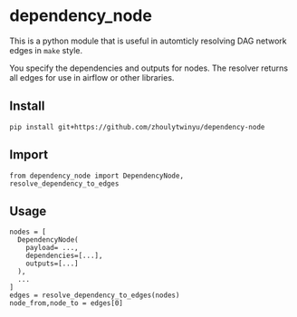 # dependency_node
This is a python module that is useful in automticly resolving DAG network edges in `make` style.

You specify the dependencies and outputs for nodes. The resolver returns all edges for use in airflow or other libraries.

## Install
```
pip install git+https://github.com/zhoulytwinyu/dependency-node
```

## Import
```
from dependency_node import DependencyNode, resolve_dependency_to_edges
```

## Usage
```
nodes = [
  DependencyNode(
    payload= ...,
    dependencies=[...],
    outputs=[...]
  ),
  ...
]
edges = resolve_dependency_to_edges(nodes)
node_from,node_to = edges[0]
```
